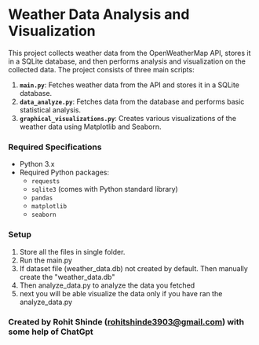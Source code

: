 # Weather Data Analysis and Visualization

This project collects weather data from the OpenWeatherMap API, stores it in a SQLite database, and then performs analysis and visualization on the collected data. The project consists of three main scripts:

1. **`main.py`**: Fetches weather data from the API and stores it in a SQLite database.
2. **`data_analyze.py`**: Fetches data from the database and performs basic statistical analysis.
3. **`graphical_visualizations.py`**: Creates various visualizations of the weather data using Matplotlib and Seaborn.


### Required Specifications

- Python 3.x
- Required Python packages:
  - `requests`
  - `sqlite3` (comes with Python standard library)
  - `pandas`
  - `matplotlib`
  - `seaborn`

### Setup
  1. Store all the files in single folder.
  2. Run the main.py
  3. If dataset file (weather_data.db) not created by default. Then manually create the "weather_data.db"
  4. Then analyze_data.py to analyze the data you fetched
  5. next you will be able visualize the data only if you have ran the analyze_data.py

### Created by Rohit Shinde (rohitshinde3903@gmail.com) with some help of ChatGpt






